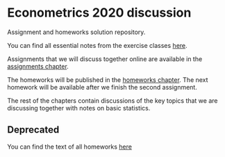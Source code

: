 # Econometrics 2020 discussion

Assignment and homeworks solution repository.

You can find all essential notes from the exercise classes [here](https://feb-uni-sofia.github.io/econometrics-script/).

Assignments that we will discuss together online are available in the [assignments chapter](https://feb-uni-sofia.github.io/econometrics-script/assignments.html).

The homeworks will be published in the [homeworks chapter](https://feb-uni-sofia.github.io/econometrics-script/homeworks.html). The next homework will be available after we finish the second assignment.

The rest of the chapters contain discussions of the key topics that we are discussing together with notes on basic statistics.

## Deprecated

You can find the text of all homeworks [here](https://feb-uni-sofia.github.io/econometrics2020-solutions/homeworks.html)
